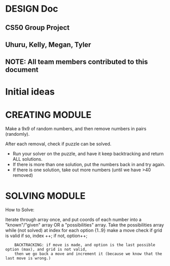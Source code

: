 # DESIGN Doc
## CS50 Group Project 
## Uhuru, Kelly, Megan, Tyler
## NOTE: All team members contributed to this document

# Initial ideas

# CREATING MODULE

Make a 9x9 of random numbers, and then remove numbers in pairs (randomly).

After each removal, check if puzzle can be solved. 
- Run your solver on the puzzle, and have it keep backtracking and return ALL solutions.
- If there is more than one solution, put the numbers back in and try again.
- If there is one solution, take out more numbers (until we have >40 removed)


# SOLVING MODULE

How to Solve: 

Iterate through array once, and put coords of each number into a "known"/"given" array OR a "possibilities" array.
Take the possibilities array
	while (not solved)
		at index
			for each option {1..9}
				make a move
				check if grid is valid
						if so, index ++;
						if not, option++;

		BACKTRACKING: if move is made, and option is the last possible option (max), and grid is not valid, 
		then we go back a move and increment it (because we know that the last move is wrong.)


